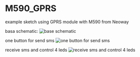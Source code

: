 # M590_GPRS
example sketch using GPRS module with M590 from Neoway

basa schematic:
![base schematic](http://4.bp.blogspot.com/-iUdrDNw8Gw0/Vc7gOVLQlQI/AAAAAAAAOPA/9Ndn-V5TN5w/s1600/M590_GPRS_and_Arduino_mega_schematic.png)

one button for send sms
![one button for send sms](http://4.bp.blogspot.com/-c1lxf9jm3F0/VdGOBjGbsEI/AAAAAAAAOPk/rfCStHwseBg/s1600/M590_GPRS_and_Arduino_mega_1button_schematic.PNG)

receive sms and control 4 leds
![receive sms and control 4 leds](http://1.bp.blogspot.com/-Dn9jb__IgqM/VdG4AiaVv4I/AAAAAAAAORg/d2PbEOploSA/s1600/M590_GPRS_and_Arduino_mega_4leds_schematic.png)
